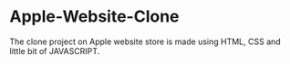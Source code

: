 # Apple-Website-Clone
The clone project on Apple website store is made using HTML, CSS and little bit of JAVASCRIPT.
